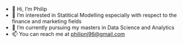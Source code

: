 - 👋 Hi, I’m Philip 
- 👀 I’m interested in Statitical Modelling especially with respect to the finance and marketing fields
- 🌱 I’m currently pursuing my masters in Data Science and Analytics
- 📫 You can reach me at philipnj96@gmail.com

<!---
njflippin/njflippin is a ✨ special ✨ repository because its `README.md` (this file) appears on your GitHub profile.
You can click the Preview link to take a look at your changes.
--->
